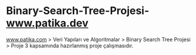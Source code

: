 # Binary-Search-Tree-Projesi-www.patika.dev
www.patika.com > Veri Yapıları ve Algoritmalar > Binary Search Tree Projesi > Proje 3 kapsamında hazırlanmış proje çalışmasıdır.
